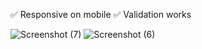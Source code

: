 ✅ Responsive on mobile
✅ Validation works

![Screenshot (7)](https://github.com/csr000/kyc/assets/102833845/12e16cc7-9e49-4bab-aae9-2fb5c195569f)
![Screenshot (6)](https://github.com/csr000/kyc/assets/102833845/b2419edb-c119-4caa-af0d-917dca8e5554)

